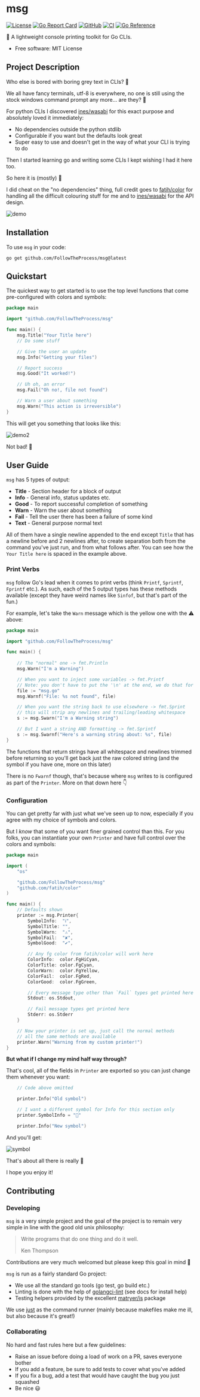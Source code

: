 # msg

[![License](https://img.shields.io/github/license/FollowTheProcess/msg)](https://github.com/FollowTheProcess/msg)
[![Go Report Card](https://goreportcard.com/badge/github.com/FollowTheProcess/msg)](https://goreportcard.com/report/github.com/FollowTheProcess/msg)
[![GitHub](https://img.shields.io/github/v/release/FollowTheProcess/msg?logo=github&sort=semver)](https://github.com/FollowTheProcess/msg)
[![CI](https://github.com/FollowTheProcess/msg/workflows/CI/badge.svg)](https://github.com/FollowTheProcess/msg/actions?query=workflow%3ACI)
[![Go Reference](https://pkg.go.dev/badge/github.com/FollowTheProcess/msg.svg)](https://pkg.go.dev/github.com/FollowTheProcess/msg)

:rocket: A lightweight console printing toolkit for Go CLIs.

* Free software: MIT License

## Project Description

Who else is bored with boring grey text in CLIs? :raising_hand:

We all have fancy terminals, utf-8 is everywhere, no one is still using the stock windows command prompt any more... are they? :raised_eyebrow:

For python CLIs I discovered [ines/wasabi] for this exact purpose and absolutely loved it immediately:

* No dependencies outside the python stdlib
* Configurable if you want but the defaults look great
* Super easy to use and doesn't get in the way of what your CLI is trying to do

Then I started learning go and writing some CLIs I kept wishing I had it here too.

So here it is (mostly) :tada:

I did cheat on the "no dependencies" thing, full credit goes to [fatih/color] for handling all the difficult colouring stuff for me and to [ines/wasabi] for the API design.

![demo](https://github.com/FollowTheProcess/msg/raw/main/img/demo.png)

## Installation

To use `msg` in your code:

```shell
go get github.com/FollowTheProcess/msg@latest
```

## Quickstart

The quickest way to get started is to use the top level functions that come pre-configured with colors and symbols:

``` go
package main

import "github.com/FollowTheProcess/msg"

func main() {
    msg.Title("Your Title here")
    // Do some stuff

    // Give the user an update
    msg.Info("Getting your files")

    // Report success
    msg.Good("It worked!")

    // Uh oh, an error
    msg.Fail("Oh no!, file not found")

    // Warn a user about something
    msg.Warn("This action is irreversible")
}
```

This will get you something that looks like this:

![demo2](https://github.com/FollowTheProcess/msg/raw/main/img/demo2.png)

Not bad! :rocket:

## User Guide

`msg` has 5 types of output:

* **Title** - Section header for a block of output
* **Info** - General info, status updates etc.
* **Good** - To report successful completion of something
* **Warn** - Warn the user about something
* **Fail** - Tell the user there has been a failure of some kind
* **Text** - General purpose normal text

All of them have a single newline appended to the end except `Title` that has a newline before and 2 newlines after, to create separation both from the command you've just run, and from what follows after. You can see how the `Your Title here` is spaced in the example above.

### Print Verbs

`msg` follow Go's lead when it comes to print verbs (think `Printf`, `Sprintf`, `Fprintf` etc.). As such, each of the 5 output types has these methods available (except they have weird names like `Sinfof`, but that's part of the fun.)

For example, let's take the `Warn` message which is the yellow one with the :warning: above:

```go
package main

import "github.com/FollowTheProcess/msg"

func main() {
    
    // The "normal" one -> fmt.Println
    msg.Warn("I'm a Warning")

    // When you want to inject some variables -> fmt.Printf
    // Note: you don't have to put the '\n' at the end, we do that for you
    file := "msg.go"
    msg.Warnf("File: %s not found", file)

    // When you want the string back to use elsewhere -> fmt.Sprint
    // this will strip any newlines and trailing/leading whitespace
    s := msg.Swarn("I'm a Warning string")

    // But I want a string AND formatting -> fmt.Sprintf
    s := msg.Swarnf("Here's a warning string about: %s", file)
}
```

The functions that return strings have all whitespace and newlines trimmed before returning so you'll get back just the raw colored string (and the symbol if you have one, more on this later)

There is no `Fwarnf` though, that's because where `msg` writes to is configured as part of the `Printer`. More on that down here :point_down:

### Configuration

You can get pretty far with just what we've seen up to now, especially if you agree with my choice of symbols and colors.

But I *know* that some of you want finer grained control than this. For you folks, you can instantiate your own `Printer` and have full control over the colors and symbols:

```go
package main

import (
    "os"

    "github.com/FollowTheProcess/msg"
    "github.com/fatih/color"
)

func main() {
    // Defaults shown
    printer := msg.Printer{
        SymbolInfo:  "ℹ",
        SymbolTitle: "",
        SymbolWarn:  "⚠️",
        SymbolFail:  "✘",
        SymbolGood:  "✔",

        // Any fg color from fatih/color will work here
        ColorInfo:  color.FgHiCyan,
        ColorTitle: color.FgCyan,
        ColorWarn:  color.FgYellow,
        ColorFail:  color.FgRed,
        ColorGood:  color.FgGreen,

        // Every message type other than `Fail` types get printed here
        Stdout: os.Stdout,

        // Fail message types get printed here
        Stderr: os.Stderr
    }

    // Now your printer is set up, just call the normal methods
    // all the same methods are available
    printer.Warn("Warning from my custom printer!")
}

```

**But what if I change my mind half way through?**

That's cool, all of the fields in `Printer` are exported so you can just change them whenever you want:

```go
    // Code above omitted

    printer.Info("Old symbol")

    // I want a different symbol for Info for this section only
    printer.SymbolInfo = "🔎"

    printer.Info("New symbol")
```

And you'll get:

![symbol](https://github.com/FollowTheProcess/msg/raw/main/img/symbol.png)

That's about all there is really :tada:

I hope you enjoy it!

## Contributing

### Developing

`msg` is a very simple project and the goal of the project is to remain very simple in line with the good old unix philosophy:

> Write programs that do one thing and do it well.
>
> Ken Thompson

Contributions are very much welcomed but please keep this goal in mind :dart:

`msg` is run as a fairly standard Go project:

* We use all the standard go tools (go test, go build etc.)
* Linting is done with the help of [golangci-lint] (see docs for install help)
* Testing helpers provided by the excellent [matryer/is] package

We use [just] as the command runner (mainly because makefiles make me ill, but also because it's great!)

### Collaborating

No hard and fast rules here but a few guidelines:

* Raise an issue before doing a load of work on a PR, saves everyone bother
* If you add a feature, be sure to add tests to cover what you've added
* If you fix a bug, add a test that would have caught the bug you just squashed
* Be nice :smiley:

[ines/wasabi]: https://github.com/ines/wasabi
[fatih/color]: https://github.com/fatih/color
[golangci-lint]: https://golangci-lint.run
[matryer/is]: https://github.com/matryer/is
[just]: https://github.com/casey/just
